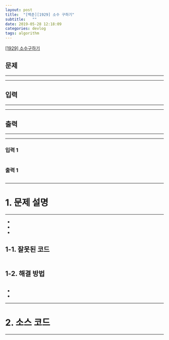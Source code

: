 ```yaml
---
layout: post
title:  "[백준][1929] 소수 구하기"
subtitle:   ""
date: 2019-05-28 12:18:09
categories: devlog
tags: algorithm
---
```


[[1929] 소수구하기](https://boj.kr/1929)  


## 문제

- - -





- - -


## 입력


- - -





- - -


## 출력

- - -





- - -


### 입력 1

```

```

### 출력 1

```

```

* * *








# 1. 문제 설명

- - -


- 

- 

- 

## 1-1. 잘못된 코드

```cpp

```
  
  


## 1-2. 해결 방법
```cpp

```

- 


- 



- - -








# 2. 소스 코드


- - -


```cpp


```